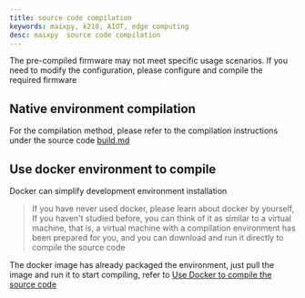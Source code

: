```yaml
---
title: source code compilation
keywords: maixpy, k210, AIOT, edge computing
desc: maixpy  source code compilation
---
```



The pre-compiled firmware may not meet specific usage scenarios. If you need to modify the configuration, please configure and compile the required firmware

## Native environment compilation

For the compilation method, please refer to the compilation instructions under the source code [build.md](https://github.com/sipeed/MaixPy-v1blob/master/build.md)

## Use docker environment to compile

Docker can simplify development environment installation
> If you have never used docker, please learn about docker by yourself,
> If you haven't studied before, you can think of it as similar to a virtual machine, that is, a virtual machine with a compilation environment has been prepared for you, and you can download and run it directly to compile the source code

The docker image has already packaged the environment, just pull the image and run it to start compiling, refer to [Use Docker to compile the source code](https://github.com/sipeed/MaixPy-v1tree/master/tools/docker)
